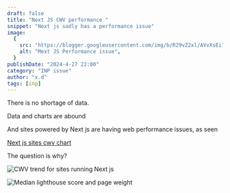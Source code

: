 ```yaml
---
draft: false
title: "Next JS CWV performance "
snippet: "Next js sadly has a performance issue"
image:
  {
    src: "https://blogger.googleusercontent.com/img/b/R29vZ2xl/AVvXsEi7fINMHgsqaftXL6v7bZkW3Xc792jteJEtH2dwFF-EesHrm1NwBZvzrJlR_2PHr8SgU248UYhmlLnAu26NQPero6FOPKIbXoAmR5vTpmyHNY30JQiUZHr3PEw7ZODUj3wDGClLNN9xlbp88xjPFdKSbFnIET_5cOEr8anMBAfkUkvJ0Em6Ar_eDsx5f2U/s1600/Screenshot%202024-04-27%20at%205.18.26%20PM.png",
    alt: "Mext JS Performance issue",
  }
publishDate: "2024-4-27 22:00"
category: "INP issue"
author: "x.d"
tags: [inp]
---
```


There is no shortage of data.

Data and charts are abound

And sites powered by Next js are having web performance issues, as seen

[Next js sites cwv chart](https://lookerstudio.google.com/reporting/55bc8fad-44c2-4280-aa0b-5f3f0cd3d2be/page/RNEOC?params=%7B%22df44%22:%22include%25EE%2580%25800%25EE%2580%2580IN%25EE%2580%2580ALL%25EE%2580%2580OneTrust%25EE%2580%2580Complianz%25EE%2580%2580Axeptio%25EE%2580%2580PubTech%22,%22df48%22:%22include%25EE%2580%25800%25EE%2580%2580IN%25EE%2580%2580Next.js%22%7D)

The question is why?

![CWV trend for sites running Next js](https://blogger.googleusercontent.com/img/b/R29vZ2xl/AVvXsEi7fINMHgsqaftXL6v7bZkW3Xc792jteJEtH2dwFF-EesHrm1NwBZvzrJlR_2PHr8SgU248UYhmlLnAu26NQPero6FOPKIbXoAmR5vTpmyHNY30JQiUZHr3PEw7ZODUj3wDGClLNN9xlbp88xjPFdKSbFnIET_5cOEr8anMBAfkUkvJ0Em6Ar_eDsx5f2U/s1600/Screenshot%202024-04-27%20at%205.18.26%20PM.png)

![Median lighthouse score and page weight](https://blogger.googleusercontent.com/img/b/R29vZ2xl/AVvXsEhQNcw9cSSje6IopZFM62mSPIYh1IGE5laqzg79r8ekBULJ2l2rVt2-CF_fg-0h7-Pk300JyNyCPNTL3Kx7hEZ2V110RkCMLjQsZxpmWY_lr94ElbguRd4cK70VbMffSXM6MUYauQSpm1dGBePscZ4DGW_HeMQMfbPuEprW4Y5jMgRJOQoOaNeeZbeKZO8/s1600/Screenshot%202024-04-27%20at%205.18.52%20PM.png")
